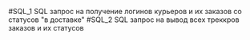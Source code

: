 #SQL_1 SQL запрос на получение логинов курьеров и их заказов со статусов "в доставке"
#SQL_2 SQL запрос на вывод всех треккров заказов и их статусов
